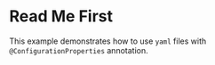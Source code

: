 # Read Me First
This example demonstrates how to use `yaml` files with `@ConfigurationProperties` annotation.

